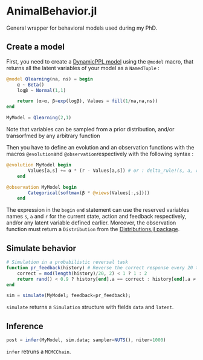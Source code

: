 # AnimalBehavior.jl
General wrapper for behavioral models used during my PhD.


## Create a model
First, you need to create a [DynamicPPL model](https://github.com/TuringLang) using the ```@model``` macro, that returns all the latent variables of your model as a ```NamedTuple``` : 
```julia
@model Qlearning(na, ns) = begin
    α ~ Beta()
    logβ ~ Normal(1,1)

    return (α=α, β=exp(logβ), Values = fill(1/na,na,ns))
end

MyModel = Qlearning(2,1)

```

Note that variables can be sampled from a prior distribution, and/or transorfmed by any arbitrary function 

Then you have to define an evolution and an observation functions with the macros ```@evolution```and ```@observation```respectively with the following syntax : 
```julia
@evolution MyModel begin 
        Values[a,s] += α * (r - Values[a,s]) # or : delta_rule!(s, a, r, Values, α)
    end

@observation MyModel begin
        Categorical(softmax(β * @views(Values[:,s])))
    end
```

The expression in the ```begin``` ```end``` statement can use the reserved variables names ```s```, ```a``` and ```r``` for the current state, action and feedback respectively, and/or any latent variable defined earlier.
Moreover, the observation function must return a ```Distribution``` from the [Distributions.jl package](https://github.com/JuliaStats/Distributions.jl).

## Simulate behavior
```julia
# Simulation in a probabilistic reversal task
function pr_feedback(history) # Reverse the correct response every 20 trials
    correct = mod(length(history)/20, 2) < 1 ? 1 : 2
    return rand() < 0.9 ? history[end].a == correct : history[end].a ≠ correct 
end

sim = simulate(MyModel; feedback=pr_feedback);
```
```simulate``` returns a ```Simulation``` structure with fields ```data``` and ```latent```.

## Inference
```julia
post = infer(MyModel, sim.data; sampler=NUTS(), niter=1000)
```
```infer``` retruns a ```MCMCChain```.
